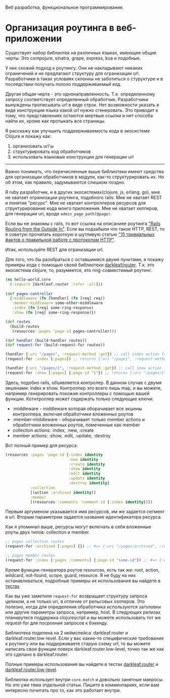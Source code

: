 Веб разработка, функциональное программирование.

# Организация роутинга в веб-приложении

Существует набор библиотек на различных языках, имеющее общие черты. 
Это compojure, sinatra, grape, express, koa и подобные.

У них схожий подход к роутингу.
Они не накладывают никаких ограничений и не предлагают структуру для огранизации url.
Разработчики в таках условиях склонны не заботиться о стуруктуре и в последствии получать полохо поддерживаемый код.

Другая общая черта - это однонаправленность. Т.е. определенному запросу соответствует определенный обработчик.
Разработчики вынуждены прописывать url в виде строк. Нет возможности указать в виде конструкции языка какой url нужно сгенеровать.
Это приводит к тому, что представлениях остаются мертвые ссылки и нет способа найти их, кроме как протыкать все страницы.

Я расскажу как улучшить поддеерживаемость кода в экосистеме Clojure и покажу как:

1. организовать url'ы
2. структурировать код обработчиков
3. использовать языковые конструкции для генерации url

***

Важно понимать, что перечисленные выше библиотеки имеют средства для организации обработчиков в модули, как-то структурировать их.
Но об этом, как правило, задумываются слишком поздно.

Я ruby разработчик, и в других экосистемах(clojure, js, erlang, go), мне не хватает огранизации роутинга, подобного rails.
Мне не хватает REST и понятия "ресурс".
Мне не хватает контроллеров ресурсов для структурирования кода моего приложения.
Мне не хватает хелперов, для генерации uri, вроде `admin_page_path(@page)`.

Если вы не знакомы с rails, то вот ссылка на описаниее роутинга ["Rails Routing from the Outside In"](http://guides.rubyonrails.org/routing.html). Eсли вы подзабыли что такое HTTP, REST, то я советую прочитать короткую и шутливую статью ["15 тривиальных фактов о правильной работе с протоколом HTTP"](https://habrahabr.ru/company/yandex/blog/265569/).

Итак, используйте REST для огранизации url.

Для того, что бы разобраться с оставшимися двумя пунктами, я покажу примеры кода с помощью своей библиотеки [darkleaf/router](https://github.com/darkleaf/router/). Т.к. это экосистема clojure, то, разумеется, это ring-совместимый роутинг.

```clojure
(ns hello-world.core
  (:require [darkleaf.router :refer :all]))
  
(def pages-controller
  {:middleware (fn [handler] (fn [req] req))
   :member-middleware some-other-middleware
   :index (fn [req] some-ring-response)
   :show (fn [req] some-ring-response)})

(def routes
  (build-routes
   (resources :pages 'page-id pages-controller)))

(def handler (build-handler routes))
(def request-for (build-request-for routes))

(handler {:uri "/pages", :request-method :get}) ;; call index action from pages-controller
(request-for :index [:pages]) ;; returns {:uri "/pages", :request-method :get}

(handler {:uri "/pages/1", :request-method :get}) ;; call show action from pages-controller
(request-for :show [:pages] {:page-id "1"}) ;; returns {:uri "/pages/1", :request-method :get}
```

Здесь, подобно rails, объявляется контролер. В данном случае с двумя экшенами: index и show.
Контроллер это всего лишь map, и вы можете, например генерировать похожие контроллеры с помощью вашей функции.
Котнтроллер может содержать только следующие ключи:

* :middleware - middleware которая оборачивает все экшены контроллера, включая обработчики вложенных роутов
* :member-middleware - оборачивает только member actions и обработчики вложенных роутов, помеченные как member
* collection actions: :index, :new, :create
* member actions: :show, :edit, :update, :destroy

Вот полный пример для ресурса:

```clojure
(resources :pages 'page-id {:index identity
                            :new identity
                            :create identity
                            :show identity
                            :edit identity
                            :update identity
                            :destroy identity}
           :collection
           [(action :archived identity)]
           :member
           [(resources :comments 'comment-id {:index identity})])
```
Первым аргуменом указывается имя ресурсов, им же задается сегмент в url. Вторым параметром задается название идентификатора ресурса.

Как я упоминал выше, ресурсы могут включать в себя вложенные роуты двух типов: collection и member.

```clojure
;; pages collection routes
(request-for :archived [:pages] {}) ;; #=> {:uri "/pages/archived", :request-method :get}

;; pages member routes
(request-for :index [:pages :comments] {:page-id "some-id"}) ;; #=> {:uri "/pages/some-id/comments", :request-method :get}
```

Кроме функции-генератора роутов resources, есть так же: root, action, wildcard, not-found, scope, guard, resource. 
Я не буду на них останавливаться, подробные примеры их использования вы найдете в [тестах](https://github.com/darkleaf/router/blob/master/test/darkleaf/router_test.clj).

Как вы уже заметили `request-for` возвращает структуру запроса целиком, а не только uri, в отличие от рельсовых хэлперов.
Это полезно, когда для определения обработчика используются заголовки или другие параметры запроса, например, host.
В следующих релизах планирутеся поддержка clojurescript и вы можете использовать тот же request-for для посроения запросов к бэкенду.
     
Библиотека поделена на 2 неймспейса: darkleaf.router и darkleaf.router.low-level.
Если у вас какие-то специфические требования к роутингу или вы поддерживаете старую схему url, 
то вы можете написать свои функции поверх darkleaf.router.low-level, точно так же как это сделано в darkleaf.router.

Полные примеры использования вы найдете в тестах 
[darkleaf.router](https://github.com/darkleaf/router/blob/master/test/darkleaf/router_test.clj)
и
[darkleaf.router.low-level](https://github.com/darkleaf/router/blob/master/test/darkleaf/router/low_level_test.clj).

Библиотка использует внутри `core.match` и довольно занятные макросы. Но это уже тема отдельной статьи. Пишите в комментариях, если вам интересно почитать про то, как это работает внутри. 

